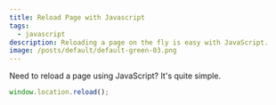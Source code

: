 ```yaml
---
title: Reload Page with Javascript
tags:
  - javascript
description: Reloading a page on the fly is easy with JavaScript.
image: /posts/default/default-green-03.png
---
```


Need to reload a page using JavaScript? It's quite simple.

```js
window.location.reload();
```
